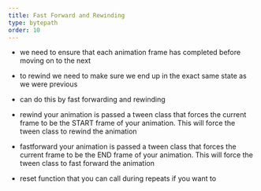 ```yaml
---
title: Fast Forward and Rewinding
type: bytepath
order: 10
---
```


- we need to ensure that each animation frame has completed before moving on to the next

- to rewind we need to make sure we end up in the exact same state as we were previous

- can do this by fast forwarding and rewinding

- rewind your animation is passed a tween class that forces the current frame to be the START frame of your animation. This will force the tween class to rewind the animation
- fastforward your animation is passed a tween class that forces the current frame to be the END frame of your animation. This will force the tween class to fast forward the animation
- reset function that you can call during repeats if you want to 
